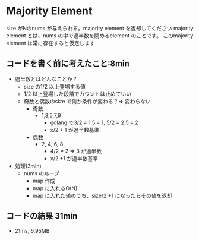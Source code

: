 # Majority Element

size がNのnums が与えられる。majority element を返却してください
majority element とは、nums の中で過半数を閉めるelement のことです。
このmajority element は常に存在すると仮定します

## コードを書く前に考えたこと:8min
- 過半数とはどんなことか？
  - size の1/2 以上登場する値
  - 1/2 以上登場した段階でカウントは止めていい
  - 奇数と偶数のsize で何か条件が変わる？=> 変わらない
    - 奇数
      - 1,3,5,7,9
        - golang で3/2 = 1.5 = 1, 5/2 = 2.5 = 2
        - x/2 + 1 が過半数基準
    - 偶数 
      - 2, 4, 6, 8
        - 4/2 = 2 => 3 が過半数
        - x/2 +1 が過半数基準
- 処理(3min)
  - nums のループ
    - map 作成
    - map に入れるO(N)
    - map に入れた値のうち、size/2 +1 になったらその値を返却

## コードの結果 31min
- 21ms, 6.95MB
